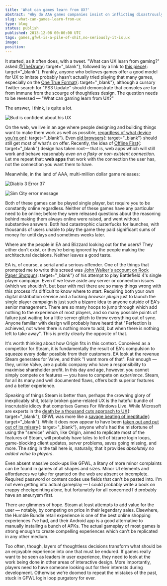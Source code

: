 ```yaml
---
title: 'What can games learn from UX?'
abstract: "Why do AAA games companies insist on inflicting disastrously bad UX on people? And why does no-one seem to care?"
slug: what-can-games-learn-from-ux
type: blog
status: publish
published: 2013-12-08 00:00:00 UTC
tags: games,gfwl-is-a-pile-of-shit,no-seriously-it-is,ux
image: 
position: 
---
```


It started, as it often does, with a tweet. \"What can UX learn from
gaming?\" asked [@TheDrum][1]{: target="_blank"}, followed by a link to
[this piece][2]{: target="_blank"}. Frankly, anyone who believes games
offer a good model for UX to imitate probably hasn\'t actually tried
playing that many games, especially on the [One True Format][3]{:
target="_blank"}, although a cursory Twitter search for \"PS3 Update\"
should demonstrate that consoles are far from immune from the scourge of
thoughtless design. The question needs to be reversed — \"What can
gaming learn from UX?\"

The answer, I think, is quite a lot.

![Bud is confident about his
UX](/uploads/19/bud-is-confident-about-ux.png)

On the web, we live in an age where people designing and building things
want to make them work as well as possible, [regardless of what device
you\'re on][4]{: target="_blank"}. Even [old browsers][5]{:
target="_blank"} should still get most of what\'s on offer. Recently,
the idea of [Offline First][6]{: target="_blank"} design has taken root—
that is, web apps which will still work and behave reasonably *even on a
flaky or non-existent connection*. Let me repeat that: **web apps** that
work with the connection the user has, not the connection you want them
to have.

Meanwhile, in the land of AAA, multi-million dollar game releases:

![Diablo 3 Error 37](/uploads/20/error37.jpg)

![Sim City error message](/uploads/21/simcityk-1024x576.jpg)

Both of these games can be played single player, but require you to be
constantly online regardless. Neither of these games have any particular
need to be online; before they were released questions about the
reasoning behind making them always online were raised, and went without
substantive answers. Both had catastrophic clusterfucks for launches,
with thousands of users unable to play the game they paid significant
sums of money for until days and sometimes weeks later.

Where are the people in EA and Blizzard looking out for the users? They
either don\'t exist, or they\'re being ignored by the people making the
architectural decisions. Neither leaves a good taste.

EA is, of course, a serial and a serious offender. One of the things
that prompted me to write this screed was [John Walker\'s account on
Rock Paper Shotgun][7]{: target="_blank"} of his attempt to play
Battlefield 4\'s single player campaign. Even if we leave aside any
server or connection issues (which we shouldn\'t, but bear with me)
there are so many things wrong with this process it\'s difficult to know
where to start. Requiring both your own digital distribution service and
a fucking *browser plugin* just to launch the single player campaign is
just such a bizarre idea to anyone outside of EA\'s senior management.
There are so many hoops to jump through which add nothing to the
experience of most players, and so many possible points of failure just
waiting for a little server glitch to throw everything out of sync.
Anyone familiar with design will probably have heard that \"Perfection
is achieved, not when there is nothing more to add, but when there is
nothing left to take away\". This is pretty clearly the opposite of
that.

It\'s worth thinking about how Origin fits in this context. Conceived as
a competitor for Steam, it is fundamentally the result of EA\'s
compulsion to squeeze every dollar possible from their customers. EA
look at the revenue Steam generates for Valve, and think \"I want more
of that\". Fair enough — they, unlike Valve, are a public company who
have a responsibility to maximise shareholder profit. In this day and
age, however, you cannot simply compete on features — you have to
compete on *experience*. Steam, for all its many and well documented
flaws, offers both superior features and a better experience.

Speaking of things Steam is better than, perhaps the crowning glory of
inexplicably shit, totally broken game-related UX is the hateful bundle
of inscrutable idiocy that comprises Games For Windows Live. While
Microsoft are experts in the [death by a thousand cuts approach to
UX][8]{: target="_blank"}, GFWL was more like a [savage beating of
ineptitude][9]{: target="_blank"}. While it does now appear to have been
[taken out and put out of its misery][10]{: target="_blank"}, anyone
who\'s had the misfortune of using the \"service\" which, like Origin,
aimed to replicate most of the features of Steam, will probably have
tales to tell of bizarre login loops, game-blocking client updates,
server problems, saves going missing, and more. The sting in the tail
here is, naturally, that it provides *absolutely no added value to
players*.

Even absent massive cock-ups like GFWL, a litany of more minor
complaints can be found in games of all shapes and sizes. Minor UI
elements and affordances we take for granted on the web are absent or
incomplete. Required password or content codes use fields that can\'t be
pasted into. I\'m not even getting into actual gameplay — I could
probably write a book on crappy checkpointing alone, but fortunately for
all concerned I\'d probably have an aneurysm first.

There are glimmers of hope. Steam at least attempts to add value for the
user — notably, by competing on price in their legendary sales.
Elsewhere, the Humble Bundle retail experience is one of the best online
shopping experiences I\'ve had, and their Android app is a good
alternative to manually installing a bunch of APKs. The actual gameplay
of most games is strong enough to create compelling experiences which
can\'t be replicated in any other medium.

Too often, though, layers of thoughtless decisions transform what should
be an enjoyable experience into one that must be endured. If games
really want to be seen as leaders in user experience, they need to look
at the work being done in other areas of interactive design. More
importantly, players need to have someone looking out for their
interests during development. Otherwise we\'re doomed to repeat the
mistakes of the past, stuck in GFWL login loop purgatory for ever.



[1]: https://twitter.com/TheDrum/status/396064422617444352
[2]: http://www.thedrum.com/news/2013/10/31/what-can-ux-learn-gaming
[3]: http://knowyourmeme.com/photos/508702-the-glorious-pc-gaming-master-race
[4]: http://alistapart.com/article/responsive-web-design
[5]: http://coding.smashingmagazine.com/2009/04/22/progressive-enhancement-what-it-is-and-how-to-use-it/
[6]: http://blog.hood.ie/2013/11/say-hello-to-offline-first/
[7]: http://www.rockpapershotgun.com/2013/11/13/so-i-thought-id-play-battlefield-4s-single-player-about-that/
[8]: http://arstechnica.com/information-technology/2013/11/its-the-little-things-how-small-conundrums-make-many-hate-computers/
[9]: http://www.rockpapershotgun.com/2013/03/05/a-brief-moment-of-perverse-gratitude-to-gfwl/#more-144350
[10]: http://www.pcgamer.com/2013/08/20/games-for-windows-live-may-shut-down-next-year/

